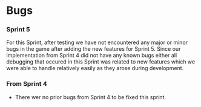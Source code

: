 # Bugs

### Sprint 5
For this Sprint, after testing we have not encountered any major or minor bugs in the game after adding the new features for Sprint 5.
Since our implementation from Sprint 4 did not have any known bugs either all debugging that occured in this Sprint was related to new features which we were able to handle relatively easily as they arose during development.

### From Sprint 4
- There wer no prior bugs from Sprint 4 to be fixed this sprint.
